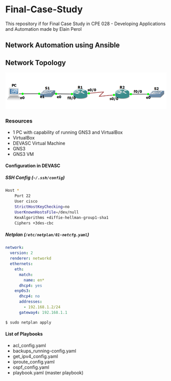 # Final-Case-Study
This repository if for Final Case Study in CPE 028 - Developing Applications and Automation made by Elain Perol

## Network Automation using Ansible

## Network Topology
<img src="assets/network topology.png">

### Resources

*	1 PC with capability of running GNS3 and VirtualBox
*	VirtualBox
*	DEVASC Virtual Machine
*	GNS3
*	GNS3 VM

#### Configuration in DEVASC

##### SSH Config (`~/.ssh/config`)
```bash
Host *    
    Port 22
    User cisco
    StrictHostKeyChecking=no
    UserKnownHostsFile=/dev/null
    KexAlgorithms +diffie-hellman-group1-sha1
    Ciphers +3des-cbc
```
##### Netplan (`/etc/netplan/01-netcfg.yaml`)
```yaml
network:
  version: 2
  renderer: networkd
  ethernets:
    eth:
      match:
        name: en*
      dhcp4: yes
    enp0s3:
      dhcp4: no
      addresses:
        - 192.168.1.2/24
      gateway4: 192.168.1.1
```
```bash
$ sudo netplan apply
```

#### List of Playbooks
*	acl_config.yaml
*	backups_running-config.yaml
*	get_ipv4_config.yaml
*	iproute_config.yaml
*	ospf_config.yaml
*	playbook.yaml (master playbook)

